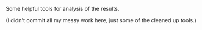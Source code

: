 Some helpful tools for analysis of the results.

(I didn't commit all my messy work here, just some of the cleaned up tools.)
